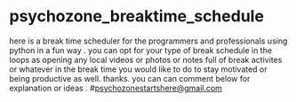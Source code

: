 # psychozone_breaktime_schedule
here is a break time scheduler for the programmers and professionals using python in a fun way .
you can opt for your type of break schedule in the loops as opening any local videos or photos or notes full of break activites or whatever in the break time you would like to do to stay motivated or being productive as well. 
thanks.
you can can comment below for explanation or ideas . 
#psychozonestartshere@gmail.com
